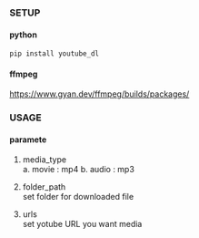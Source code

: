 ### SETUP

#### python
``` 
pip install youtube_dl
```

#### ffmpeg
https://www.gyan.dev/ffmpeg/builds/packages/


### USAGE

#### paramete
1. media_type <br>
a. movie : mp4
b. audio : mp3

2. folder_path <br>
set folder for downloaded file

3. urls <br>
set yotube URL you want media
